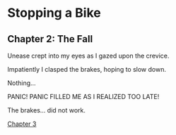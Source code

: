 <!DOCTYPE html>
<html>
<body>
<h1>Stopping a Bike</h1>
<h2>Chapter 2: The Fall</h2>
<p>Unease crept into my eyes as I gazed upon the crevice.</p>
<p>Impatiently I clasped the brakes, hoping to slow down.</p>
<p>Nothing...</p>
<p>PANIC! PANIC FILLED ME AS I REALIZED TOO LATE!</p>
<p>The brakes... did not work.</p>
<a href="https://github.com/ttsets2/Stopping-A-Bike/blob/main/Chapter3.html.md">Chapter 3</a>
</body>
</html>